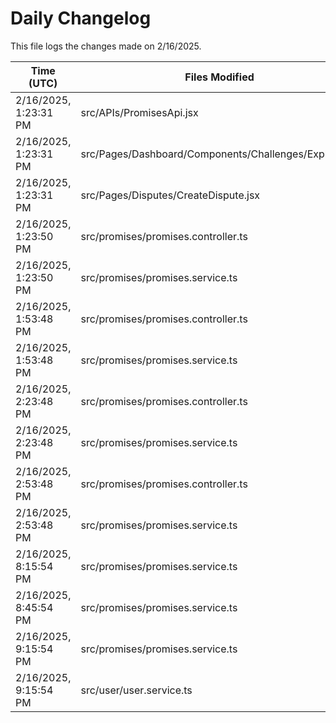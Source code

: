 # Daily Changelog

This file logs the changes made on 2/16/2025.

| Time (UTC)             | Files Modified                    | Changes (Addition/Deletion) |
|------------------------|-----------------------------------|-----------------------------|
| 2/16/2025, 1:23:31 PM | src/APIs/PromisesApi.jsx | 3 Additions & 0 Deletions |
| 2/16/2025, 1:23:31 PM | src/Pages/Dashboard/Components/Challenges/Explore.jsx | 23 Additions & 39 Deletions |
| 2/16/2025, 1:23:31 PM | src/Pages/Disputes/CreateDispute.jsx | 2 Additions & 2 Deletions |
| 2/16/2025, 1:23:50 PM | src/promises/promises.controller.ts | 4 Additions & 0 Deletions|
| 2/16/2025, 1:23:50 PM | src/promises/promises.service.ts | 38 Additions & 2 Deletions|
| 2/16/2025, 1:53:48 PM | src/promises/promises.controller.ts | 4 Additions & 0 Deletions|
| 2/16/2025, 1:53:48 PM | src/promises/promises.service.ts | 38 Additions & 2 Deletions|
| 2/16/2025, 2:23:48 PM | src/promises/promises.controller.ts | 4 Additions & 0 Deletions|
| 2/16/2025, 2:23:48 PM | src/promises/promises.service.ts | 38 Additions & 2 Deletions|
| 2/16/2025, 2:53:48 PM | src/promises/promises.controller.ts | 4 Additions & 0 Deletions|
| 2/16/2025, 2:53:48 PM | src/promises/promises.service.ts | 46 Additions & 2 Deletions|
| 2/16/2025, 8:15:54 PM | src/promises/promises.service.ts | 1 Additions & 0 Deletions|
| 2/16/2025, 8:45:54 PM | src/promises/promises.service.ts | 1 Additions & 0 Deletions|
| 2/16/2025, 9:15:54 PM | src/promises/promises.service.ts | 1 Additions & 0 Deletions|
| 2/16/2025, 9:15:54 PM | src/user/user.service.ts | 19 Additions & 13 Deletions|
